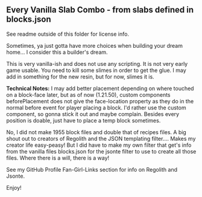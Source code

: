 ## Every Vanilla Slab Combo - from slabs defined in blocks.json
See readme outside of this folder for license info.

Sometimes, ya just gotta have more choices when building your dream home...  I consider this a builder's dream.

This is very vanilla-ish and does not use any scripting.  It is not very early game usable.  You need to kill some slimes in order to get the glue.  I may add in something for the new resin, but for now, slimes it is.

<b>Technical Notes:</b>
I may add better placement depending on where touched on a block-face later, but as of now (1.21.50), custom components beforePlacement does not give the face-location property as they do in the normal before event for player placing a block.  I'd rather use the custom component, so gonna stick it out and maybe complain.  Besides every position is doable, just have to place a temp block sometimes.
  
No, I did not make 1955 block files and double that of recipes files.  A big shout out to creators of Regolith and the JSON templating filter.... Makes my creator life easy-peasy!  But I did have to make my own filter that get's info from the vanilla files blocks.json for the jsonte filter to use to create all those files.  Where there is a will, there is a way!

See my GitHub Profile Fan-Girl-Links section for info on Regolith and Jsonte.

Enjoy!
